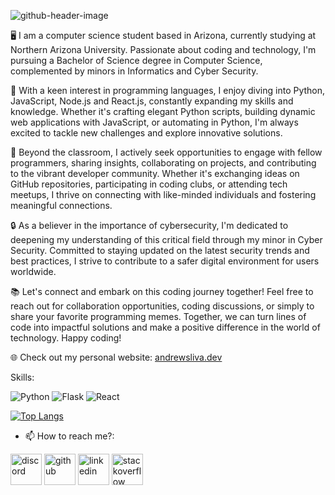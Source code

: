 ![github-header-image](https://github.com/user-attachments/assets/d2f4814a-6e3e-40c6-ab9e-42fdca0f9ab5)


🖥️ I am a computer science student based in Arizona, currently studying at Northern Arizona University. Passionate about coding and technology, I'm pursuing a Bachelor of Science degree in Computer Science, complemented by minors in Informatics and Cyber Security.

🌟 With a keen interest in programming languages, I enjoy diving into Python, JavaScript, Node.js and React.js, constantly expanding my skills and knowledge. Whether it's crafting elegant Python scripts, building dynamic web applications with JavaScript, or automating in Python, I'm always excited to tackle new challenges and explore innovative solutions.

🚀 Beyond the classroom, I actively seek opportunities to engage with fellow programmers, sharing insights, collaborating on projects, and contributing to the vibrant developer community. Whether it's exchanging ideas on GitHub repositories, participating in coding clubs, or attending tech meetups, I thrive on connecting with like-minded individuals and fostering meaningful connections.

🔒 As a believer in the importance of cybersecurity, I'm dedicated to deepening my understanding of this critical field through my minor in Cyber Security. Committed to staying updated on the latest security trends and best practices, I strive to contribute to a safer digital environment for users worldwide.

📚 Let's connect and embark on this coding journey together! Feel free to reach out for collaboration opportunities, coding discussions, or simply to share your favorite programming memes. Together, we can turn lines of code into impactful solutions and make a positive difference in the world of technology. Happy coding! 

🌐 Check out my personal website: [andrewsliva.dev](https://andrewsliva.dev)


Skills:

![Python](https://img.shields.io/badge/Python-3776AB?style=for-the-badge&logo=python&logoColor=white)
![Flask](https://img.shields.io/badge/Flask-000?style=for-the-badge&logo=flask)
![React](https://img.shields.io/badge/React-20232A?style=for-the-badge&logo=react&logoColor=61DAFB)






[![Top Langs](https://github-readme-stats.vercel.app/api/top-langs/?username=ajs2583)](https://github.com/anuraghazra/github-readme-stats)


- 📫 How to reach me?:

[<img src='https://cdn.jsdelivr.net/npm/simple-icons@3.0.1/icons/discord.svg' alt='discord' height='50' width='50'>](https://discordapp.com/users/macab)
[<img src='https://cdn.jsdelivr.net/npm/simple-icons@3.0.1/icons/github.svg' alt='github' height='50' width='50'>](https://github.com/ajs2583)  [<img src='https://cdn.jsdelivr.net/npm/simple-icons@3.0.1/icons/linkedin.svg' alt='linkedin' height='50' width='50'>](https://www.linkedin.com/in/andrew-sliva-7a49a9272/)  [<img src='https://cdn.jsdelivr.net/npm/simple-icons@3.0.1/icons/stackoverflow.svg' alt='stackoverflow' height='50' width='50'>](https://stackoverflow.com/users/23529680/andrew?tab=profile)  








